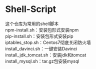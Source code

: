 # Shell-Script
这个仓库为常用的shell脚本  
npm-install.sh：安装包形式安装npm  
pip-install.sh：安装包形式安装pip  
iptables_stop.sh：Centos7彻底关闭防火墙  
install_davinci.sh：一键安装Davinci  
install_jdk_tomcat.sh：安装jdk和tomcat  
install_mysql.sh：tar.gz包安装mysql
